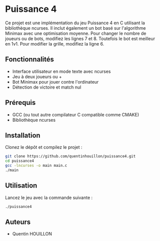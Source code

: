 # Puissance 4

Ce projet est une implémentation du jeu Puissance 4 en C utilisant la bibliothèque ncurses. Il inclut également un bot basé sur l'algorithme Minimax avec une optimisation moyenne. Pour changer le nombre de joueurs ou de bots, modifiez les lignes 7 et 8. Toutefois le bot est meilleur en 1v1. Pour modifier la grille, modifiez la ligne 6.

## Fonctionnalités

- Interface utilisateur en mode texte avec ncurses
- Jeu à deux joueurs ou +
- Bot Minimax pour jouer contre l'ordinateur
- Détection de victoire et match nul

## Prérequis

- GCC (ou tout autre compilateur C compatible comme CMAKE)
- Bibliothèque ncurses

## Installation

Clonez le dépôt et compilez le projet :

```sh
git clone https://github.com/quentinhouillon/puissance4.git
cd puissance4
gcc -lncurses -o main main.c
./main
```

## Utilisation

Lancez le jeu avec la commande suivante :

```sh
./puissance4
```
## Auteurs

- Quentin HOUILLON
